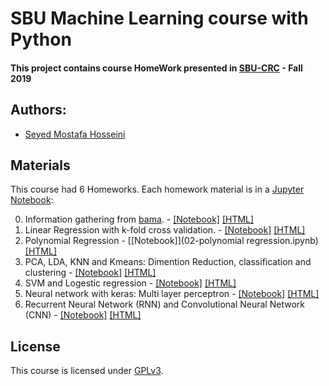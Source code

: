 # SBU Machine Learning course with Python

#### This project contains course HomeWork presented in [SBU-CRC](https://www.sbu.ac.ir/Res/CRC/Pages/default.aspx) - Fall 2019

## Authors:
  - [Seyed Mostafa Hosseini](https://www.linkedin.com/in/aseyed-mostafa/)

## Materials

This course had 6 Homeworks. Each homework material is in a [Jupyter Notebook](https://jupyter.org):


0. Information gathering from [bama](https://bama.ir/). - [[Notebook]](HW00.ipynb) [[HTML]](http://nbviewer.jupyter.org/github/msadegh97/machine-learning-course/blob/master/HW00.ipynb)
1. Linear Regression with k-fold cross validation. - [[Notebook]](HW01.ipynb) [[HTML]](http://nbviewer.jupyter.org/github/msadegh97/machine-learning-course/blob/master/HW01.ipynb)
2. Polynomial Regression - [[Notebook]](02-polynomial regression.ipynb) [[HTML]](http://nbviewer.jupyter.org/github/msadegh97/machine-learning-course/blob/master/HW02.ipynb)
3. PCA, LDA, KNN and Kmeans: Dimention Reduction, classification and clustering - [[Notebook]](HW03.ipynb) [[HTML]](http://nbviewer.jupyter.org/github/msadegh97/machine-learning-course/blob/master/HW03.ipynb)
4. SVM and Logestic regression - [[Notebook]](HW04.ipynb) [[HTML]](http://nbviewer.jupyter.org/github/msadegh97/machine-learning-course/blob/master/HW04.ipynb)
5. Neural network with keras: Multi layer perceptron - [[Notebook]](HW05.ipynb) [[HTML]](http://nbviewer.jupyter.org/github/msadegh97/machine-learning-course/blob/master/05-validation-feature-scaling-outliers.ipynb)
6. Recurrent Neural Network (RNN) and Convolutional Neural Network (CNN) - [[Notebook]](HW06.ipynb) [[HTML]](http://nbviewer.jupyter.org/github/msadegh97/machine-learning-course/blob/master/06-clustering.ipynb)

## License

This course is licensed under [GPLv3](LICENSE).
